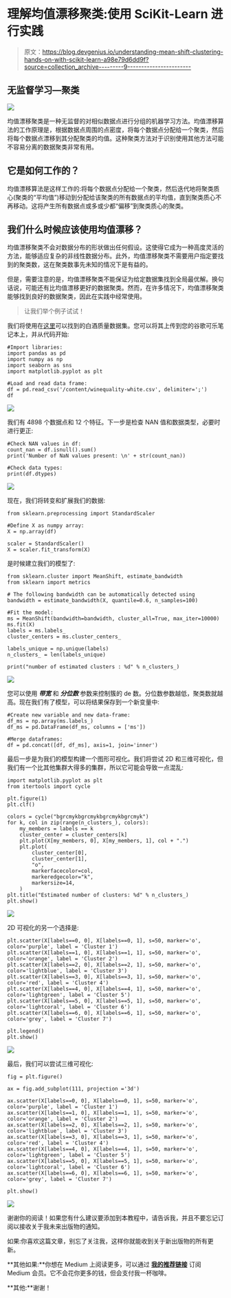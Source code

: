 # 理解均值漂移聚类:使用 SciKit-Learn 进行实践

> 原文：<https://blog.devgenius.io/understanding-mean-shift-clustering-hands-on-with-scikit-learn-a98e79d6dd9f?source=collection_archive---------9----------------------->

## 无监督学习—聚类

![](img/801ba05856705c5816e13511c57f80bf.png)

均值漂移聚类是一种无监督的对相似数据点进行分组的机器学习方法。均值漂移算法的工作原理是，根据数据点周围的点密度，将每个数据点分配给一个聚类，然后将每个数据点漂移到其分配聚类的均值。这种聚类方法对于识别使用其他方法可能不容易分离的数据聚类非常有用。

## 它是如何工作的？

均值漂移算法是这样工作的:将每个数据点分配给一个聚类，然后迭代地将聚类质心(聚类的“平均值”)移动到分配给该聚类的所有数据点的平均值，直到聚类质心不再移动。这将产生所有数据点或多或少都“偏移”到聚类质心的聚类。

## 我们什么时候应该使用均值漂移？

均值漂移聚类不会对数据分布的形状做出任何假设。这使得它成为一种高度灵活的方法，能够适应复杂的非线性数据分布。此外，均值漂移聚类不需要用户指定要找到的聚类数，这在聚类数事先未知的情况下是有益的。

但是，需要注意的是，均值漂移聚类不能保证为给定数据集找到全局最优解。换句话说，可能还有比均值漂移更好的数据聚类。然而，在许多情况下，均值漂移聚类能够找到良好的数据聚类，因此在实践中经常使用。

> 让我们举个例子试试！

我们将使用在[这里](http://www3.dsi.uminho.pt/pcortez/wine/)可以找到的白酒质量数据集。您可以将其上传到您的谷歌可乐笔记本上，并从代码开始:

```
#Import libraries:
import pandas as pd
import numpy as np
import seaborn as sns
import matplotlib.pyplot as plt

#Load and read data frame:
df = pd.read_csv('/content/winequality-white.csv', delimiter=';')
df
```

![](img/311445044b388908583eaf0476c8d1a7.png)

我们有 4898 个数据点和 12 个特征。下一步是检查 NAN 值和数据类型，必要时进行更正:

```
#Check NAN values in df:
count_nan = df.isnull().sum()
print('Number of NaN values present: \n' + str(count_nan))

#Check data types:
print(df.dtypes)
```

![](img/f08ac4b274ce715204ee095259b42997.png)

现在，我们将转变和扩展我们的数据:

```
from sklearn.preprocessing import StandardScaler

#Define X as numpy array:
X = np.array(df)

scaler = StandardScaler()
X = scaler.fit_transform(X)
```

是时候建立我们的模型了:

```
from sklearn.cluster import MeanShift, estimate_bandwidth
from sklearn import metrics

# The following bandwidth can be automatically detected using
bandwidth = estimate_bandwidth(X, quantile=0.6, n_samples=100)

#Fit the model:
ms = MeanShift(bandwidth=bandwidth, cluster_all=True, max_iter=10000)
ms.fit(X)
labels = ms.labels_
cluster_centers = ms.cluster_centers_

labels_unique = np.unique(labels)
n_clusters_ = len(labels_unique)

print("number of estimated clusters : %d" % n_clusters_)
```

![](img/a807cb21fd7d015d25080844a49d4ea1.png)

您可以使用 ***带宽*** 和 ***分位数*** 参数来控制簇的 de 数。分位数参数越低，聚类数就越高。现在我们有了模型，可以将结果保存到一个新变量中:

```
#Create new variable and new data-frame:
df_ms = np.array(ms.labels_)
df_ms = pd.DataFrame(df_ms, columns = ['ms'])

#Merge dataframes:
df = pd.concat([df, df_ms], axis=1, join='inner')
```

最后一步是为我们的模型构建一个图形可视化。我们将尝试 2D 和三维可视化，但我们有一个比其他集群大得多的集群，所以它可能会导致一点混乱:

```
import matplotlib.pyplot as plt
from itertools import cycle

plt.figure(1)
plt.clf()

colors = cycle("bgrcmykbgrcmykbgrcmykbgrcmyk")
for k, col in zip(range(n_clusters_), colors):
    my_members = labels == k
    cluster_center = cluster_centers[k]
    plt.plot(X[my_members, 0], X[my_members, 1], col + ".")
    plt.plot(
        cluster_center[0],
        cluster_center[1],
        "o",
        markerfacecolor=col,
        markeredgecolor="k",
        markersize=14,
    )
plt.title("Estimated number of clusters: %d" % n_clusters_)
plt.show()
```

![](img/ce8452697a8850b8695ee8b93bb9b8bf.png)

2D 可视化的另一个选择是:

```
plt.scatter(X[labels==0, 0], X[labels==0, 1], s=50, marker='o', color='purple', label = 'Cluster 1')
plt.scatter(X[labels==1, 0], X[labels==1, 1], s=50, marker='o', color='orange', label = 'Cluster 2')
plt.scatter(X[labels==2, 0], X[labels==2, 1], s=50, marker='o', color='lightblue', label = 'Cluster 3')
plt.scatter(X[labels==3, 0], X[labels==3, 1], s=50, marker='o', color='red', label = 'Cluster 4')
plt.scatter(X[labels==4, 0], X[labels==4, 1], s=50, marker='o', color='lightgreen', label = 'Cluster 5')
plt.scatter(X[labels==5, 0], X[labels==5, 1], s=50, marker='o', color='lightcoral', label = 'Cluster 6')
plt.scatter(X[labels==6, 0], X[labels==6, 1], s=50, marker='o', color='grey', label = 'Cluster 7')

plt.legend()  
plt.show()
```

![](img/c4fb025f2dfe19d1bdf8490711fb550d.png)

最后，我们可以尝试三维可视化:

```
fig = plt.figure()

ax = fig.add_subplot(111, projection ='3d')

ax.scatter(X[labels==0, 0], X[labels==0, 1], s=50, marker='o', color='purple', label = 'Cluster 1')
ax.scatter(X[labels==1, 0], X[labels==1, 1], s=50, marker='o', color='orange', label = 'Cluster 2')
ax.scatter(X[labels==2, 0], X[labels==2, 1], s=50, marker='o', color='lightblue', label = 'Cluster 3')
ax.scatter(X[labels==3, 0], X[labels==3, 1], s=50, marker='o', color='red', label = 'Cluster 4')
ax.scatter(X[labels==4, 0], X[labels==4, 1], s=50, marker='o', color='lightgreen', label = 'Cluster 5')
ax.scatter(X[labels==5, 0], X[labels==5, 1], s=50, marker='o', color='lightcoral', label = 'Cluster 6')
ax.scatter(X[labels==6, 0], X[labels==6, 1], s=50, marker='o', color='grey', label = 'Cluster 7')

plt.show()
```

![](img/96dfb42208245fc459b62519eb5a06c2.png)

谢谢你的阅读！如果您有什么建议要添加到本教程中，请告诉我，并且不要忘记订阅以接收关于我未来出版物的通知。

如果:你喜欢这篇文章，别忘了关注我，这样你就能收到关于新出版物的所有更新。

**其他如果:**你想在 Medium 上阅读更多，可以通过 [**我的推荐链接**](https://cdanielaam.medium.com/membership) 订阅 Medium 会员。它不会花你更多的钱，但会支付我一杯咖啡。

**其他:**谢谢！